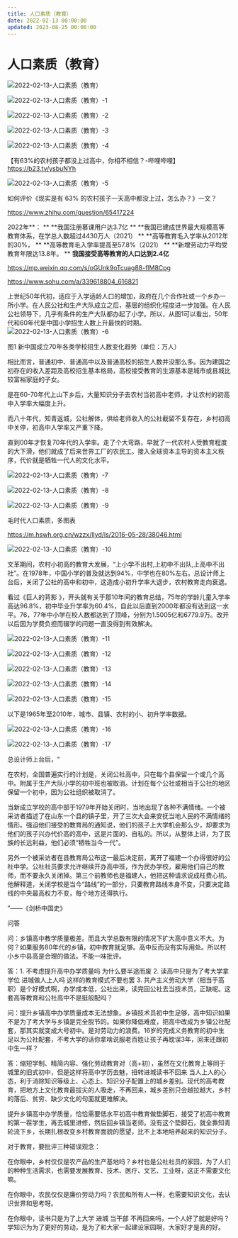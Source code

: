 ```yaml
---
title: 人口素质（教育）
date: 2022-02-13 00:00:00
updated: 2023-08-25 00:00:00
---
```



# 人口素质（教育）

![2022-02-13-人口素质（教育）](assets/2022-02-13-人口素质（教育）.jpeg)

![2022-02-13-人口素质（教育）-1](assets/2022-02-13-人口素质（教育）-1.jpeg)

![2022-02-13-人口素质（教育）-2](assets/2022-02-13-人口素质（教育）-2.jpeg)

![2022-02-13-人口素质（教育）-3](assets/2022-02-13-人口素质（教育）-3.jpeg)

![2022-02-13-人口素质（教育）-4](assets/2022-02-13-人口素质（教育）-4.jpeg)

【有63%的农村孩子都没上过高中，你相不相信？-哔哩哔哩】 https://b23.tv/ysbuNYh

![2022-02-13-人口素质（教育）-5](assets/2022-02-13-人口素质（教育）-5.jpeg)

如何评价《现实是有 63% 的农村孩子一天高中都没上过，怎么办？》一文？

https://www.zhihu.com/question/65417224

2022年**：
**
**我国注册慕课用户达3.7亿
**
**我国已建成世界最大规模高等教育体系，在学总人数超过4430万人（2021）
**
**高等教育毛入学率从2012年的30%，
**
**高等教育毛入学率提高至57.8%（2021）
**
**新增劳动力平均受教育年限达13.8年。
**
**我国接受高等教育的人口达到2.4亿**

https://mp.weixin.qq.com/s/oGUnk9oTcuag88-flM8Cpg

https://www.sohu.com/a/339618804_616821

上世纪50年代初，适应于入学适龄人口的增加，政府在几个合作社或一个乡办一所小学。在人民公社和生产大队成立之后，基层的组织化程度进一步加强。在人民公社领导下，几乎有条件的生产大队都办起了小学。所以，从图1可以看出，50年代和60年代是中国小学招生人数上升最快的时期。
![2022-02-13-人口素质（教育）-6](assets/2022-02-13-人口素质（教育）-6.png)

图1 新中国成立70年各类学校招生人数变化趋势（单位：万人）

相比而言，普通初中、普通高中以及普通高校的招生人数并没那么多。因为建国之初存在的收入差距及高校招生基本格局，高校接受教育的生源基本是城市或县城比较富裕家庭的子女。

是在60-70年代上山下乡后，大量知识分子去农村当初高中老师，才让农村的初高中入学率大幅度上升。

而八十年代，知青返城，公社解体，供给老师收入的公社截留不复存在，乡村初高中关停，初高中入学率又严重下降。

直到00年才恢复70年代的入学率。走了个大弯路，早就了一代农村人受教育程度的大下滑，他们就成了后来世界工厂的农民工。接入全球资本主导的资本主义秩序，代价就是牺牲一代人的文化水平。

![2022-02-13-人口素质（教育）-7](assets/2022-02-13-人口素质（教育）-7.jpeg)

![2022-02-13-人口素质（教育）-8](assets/2022-02-13-人口素质（教育）-8.png)

![2022-02-13-人口素质（教育）-9](assets/2022-02-13-人口素质（教育）-9.png)

毛时代人口素质，多图表

https://m.hswh.org.cn/wzzx/llyd/ls/2016-05-28/38046.html

![2022-02-13-人口素质（教育）-10](assets/2022-02-13-人口素质（教育）-10.jpeg)

文革期间，农村小初高的教育大发展，“上小学不出村,上初中不出队,上高中不出社”。在1978年，中国小学的普及就达到94%，中学也在80%左右。总设计师上台后，关闭了公社的高中和初中，这造成小初升学率大退步，农村教育走向衰退。

看过《巨人的背影 》，开头就有关于那10年间的教育总结，75年的学龄儿童入学率高达96.8%，初中毕业升学率为60.4%，自此以后直到2000年都没有达到这一水平。76，77年中小学在校人数都达到了顶峰，分别为1.5005亿和6779.9万。改开以后因为学费负担而辍学的问题一直没得到有效解决。

![2022-02-13-人口素质（教育）-11](assets/2022-02-13-人口素质（教育）-11.jpeg)

![2022-02-13-人口素质（教育）-12](assets/2022-02-13-人口素质（教育）-12.jpeg)

![2022-02-13-人口素质（教育）-13](assets/2022-02-13-人口素质（教育）-13.jpeg)

![2022-02-13-人口素质（教育）-14](assets/2022-02-13-人口素质（教育）-14.jpeg)

![2022-02-13-人口素质（教育）-15](assets/2022-02-13-人口素质（教育）-15.jpeg)

以下是1965年至2010年，城市、县镇、农村的小、初升学率数据。

![2022-02-13-人口素质（教育）-16](assets/2022-02-13-人口素质（教育）-16.jpeg)

![2022-02-13-人口素质（教育）-17](assets/2022-02-13-人口素质（教育）-17.jpeg)

总设计师上台后，“

在农村，全国普遍实行的计划是，关闭公社高中，只在每个县保留一个或几个高中。附属于生产大队小学的初中班也被取消。计划在每个公社或相当于公社的地区保留一个初中，因为公社组织被取消了。　　

当新成立学校的高中部于1979年开始关闭时，当地出现了各种不满情绪。一个被采访者描述了在山东一个县的镇子里，开了三次大会来安抚当地人民的不满情绪的情形。强迫他们接受的教育局的通知说，他们的孩子上大学机会那么少，却要求为他们的孩子兴办代价高的高中，这是片面的、自私的。所以，从整体上讲，为了民族的长远利益，他们必须“牺牲当今一代”。　　

另外一个被采访者在县教育局公布这一最后决定前，离开了福建一个办得很好的公社中学。公社社员要求允许继续开办高中班，作为民办学校，雇用他们自己的教师，而不要永久关闭掉。第三个前教师也是福建人，他把这种请求说成枉费心机。他解释道，关闭学校是当今“路线”的一部分，只要教育路线本身不变，只要决定路线的中央最高权力不变，每个地方还得执行。

”——《剑桥中国史》

问答

问：乡镇高中教学质量极差。而且大学总数有限的情况下扩大高中意义不大。为何？如果服务80年代的乡镇，初中教育就足够。高中反而没有实际用处。所以村小乡中县高是合理的做法。不能一味批评。

答：1. 不考虑提升高中办学质量吗 为什么要半途而废 2. 读高中只是为了考大学拿学位 进城做人上人吗 这样的教育模式不要也罢 3. 共产主义劳动大学（相当于高职）是个好模式啊，办学成本低，公社出来，读完回公社去当技术员，正缺呢。这套高等教育和公社高中不是挺般配吗？

问：提升乡镇高中办学质量成本无法想象。乡镇技术员初中生足够，高中知识如果不是为了考大学与乡镇是完全脱节的。如果你降低难度，把高中改成为乡镇公社配套，那其实就变成大号初中。是对劳动力的浪费。16岁的完成义务教育的初中生足以为公社配套，不考大学的话你拿啥说服老百姓让孩子再耽误3年，回来还跟初中生一样？

答：缩短学制、精简内容、强化劳动教育对（高+初），虽然在文化教育上等同于城里的旧式初中，但是这样将高中学历去魅，扭转进城读书不回来 当人上人的心态，利于消除知识等级上、心态上、知识分子配置上的城乡差别。现代的高考教育，把地方上文化教育最拔尖的人吸走，不再回来，城乡差别只会越拉越大，乡村的落后、贫穷、缺少文化的句面就更难解决。

提升乡镇高中办学质量，恰恰需要低水平初高中教育做垫脚石，接受了初高中教育的第一茬学生，再去城里进修，然后回乡镇当老师。没有这个垫脚石，就全靠知青轮流下乡，长期扎根改变乡村教育面貌的愿望，比不上本地培养起来的知识分子。

对于教育，要批评三种错误观念：

在你眼中，乡村仅仅是农产品的生产基地吗？乡村也是公社社员的家园，为了人们的种种生活需求，也需要发展教育、技术、医疗、文艺、工业呀，这正不需要文化嘛。

在你眼中，农民仅仅是廉价劳动力吗？农民和所有人一样，也需要知识文化，去认识世界和思考呀。

在你眼中，读书只是为了上大学 进城 当干部 不再回来吗，一个人好了就是好吗？学知识为为了更好的劳动，是为了和大家一起建设家园啊，大家好才是真的好。

